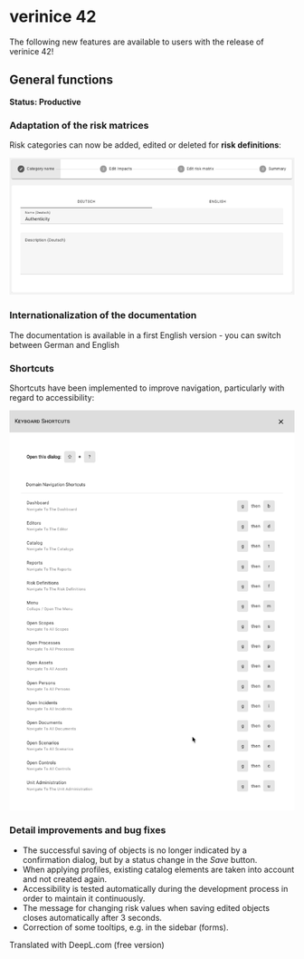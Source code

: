 <!-- © 2025 The Project Contributors - see AUTHORS.txt -->
# verinice 42

The following new features are available to users with the release of verinice 42!

## General functions

**Status: Productive**

### Adaptation of the risk matrices

Risk categories can now be added, edited or deleted for **risk definitions**:

![Risk categories](/assets/release-notes/verinice-42-risk-categories.en.png)

### Internationalization of the documentation

The documentation is available in a first English version - you can switch between German and English

### Shortcuts

Shortcuts have been implemented to improve navigation, particularly with regard to accessibility:

![Shortcuts](/assets/release-notes/verinice-42-shortcuts.en.png)

### Detail improvements and bug fixes

- The successful saving of objects is no longer indicated by a confirmation dialog, but by a status change in the *Save* button.
- When applying profiles, existing catalog elements are taken into account and not created again.
- Accessibility is tested automatically during the development process in order to maintain it continuously.
- The message for changing risk values when saving edited objects closes automatically after 3 seconds.
- Correction of some tooltips, e.g. in the sidebar (forms).

Translated with DeepL.com (free version)